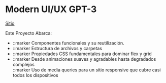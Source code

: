 <h1>Modern UI/UX GPT-3</h1>

<a href="https://master--fascinating-mousse-f095cb.netlify.app/">Sitio</a>
<p>Este Proyecto Abarca:</p>
<ul>
  <li> 
    ::marker 
    Componentes funcionales y su reutilización.
  </li>  
  <li>
    ::marker 
    Estructura de archivos y carpetas 
  </li>  
  <li>
    ::marker 
    Propiedades CSS fundamentales para dominar flex y grid
  </li>  
  <li>
    ::marker 
    Desde animaciones suaves y agradables hasta degradados complejos
  </li>
    ::marker 
    Uso de media queries para un sitio responsive que cubre casi todos los dispositivos</li>
</ul>





